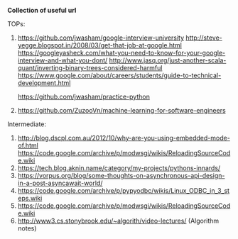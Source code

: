 **Collection of useful url**

TOPs:

1. https://github.com/jwasham/google-interview-university
   http://steve-yegge.blogspot.in/2008/03/get-that-job-at-google.html
   https://googleyasheck.com/what-you-need-to-know-for-your-google-interview-and-what-you-dont/
   http://www.jasq.org/just-another-scala-quant/inverting-binary-trees-considered-harmful
   https://www.google.com/about/careers/students/guide-to-technical-development.html
   
   https://github.com/jwasham/practice-python
   
   
2. https://github.com/ZuzooVn/machine-learning-for-software-engineers


Intermediate:

1. http://blog.dscpl.com.au/2012/10/why-are-you-using-embedded-mode-of.html
   https://code.google.com/archive/p/modwsgi/wikis/ReloadingSourceCode.wiki
2. https://tech.blog.aknin.name/category/my-projects/pythons-innards/
3. https://vorpus.org/blog/some-thoughts-on-asynchronous-api-design-in-a-post-asyncawait-world/
4. https://code.google.com/archive/p/pypyodbc/wikis/Linux_ODBC_in_3_steps.wiki
5. https://code.google.com/archive/p/modwsgi/wikis/ReloadingSourceCode.wiki
6. http://www3.cs.stonybrook.edu/~algorith/video-lectures/  (Algorithm notes)


